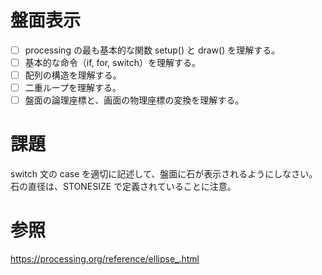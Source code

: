 # 盤面表示

- [ ] processing の最も基本的な関数 setup() と draw() を理解する。
- [ ] 基本的な命令（if, for, switch）を理解する。
- [ ] 配列の構造を理解する。
- [ ] 二重ループを理解する。
- [ ] 盤面の論理座標と、画面の物理座標の変換を理解する。

# 課題

switch 文の case を適切に記述して、盤面に石が表示されるようにしなさい。石の直径は、STONESIZE で定義されていることに注意。

# 参照

https://processing.org/reference/ellipse_.html
